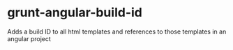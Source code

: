 # grunt-angular-build-id
Adds a build ID to all html templates and references to those templates in an angular project
